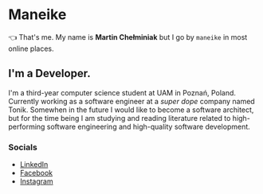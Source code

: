 #  **Maneike**
👈 That's me. My name is **Martin Chełminiak** but I go by `maneike` in most online places.

## I'm a Developer.
I'm a third-year computer science student at UAM in Poznań, Poland. Currently working as a software engineer at a _super dope_ company named Tonik. Somewhen in the future I would like to become a software architect, but for the time being I am studying and reading literature related to high-performing software engineering and high-quality software development.

### Socials
 - [LinkedIn](https://www.linkedin.com/in/martin-che%C5%82miniak-357985176/)
 - [Facebook](https://www.facebook.com/maneike/) 
 - [Instagram](https://www.instagram.com/maneike/)
